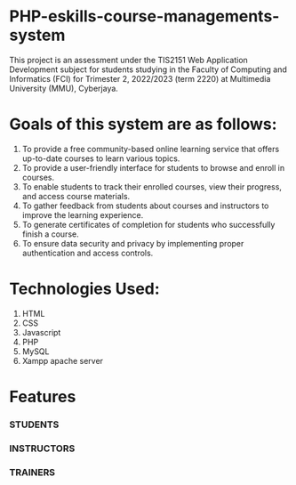# PHP-eskills-course-managements-system

This project is an assessment under the TIS2151 Web Application Development subject
for students studying in the Faculty of Computing and Informatics (FCI) for Trimester 2,
2022/2023 (term 2220) at Multimedia University (MMU), Cyberjaya.

# Goals of this system are as follows:
1. To provide a free community-based online learning service that offers up-to-date
courses to learn various topics.
2. To provide a user-friendly interface for students to browse and enroll in courses.
3. To enable students to track their enrolled courses, view their progress, and access
course materials.
4. To gather feedback from students about courses and instructors to improve the
learning experience.
5. To generate certificates of completion for students who successfully finish a course.
6. To ensure data security and privacy by implementing proper authentication and access
controls.

# Technologies Used:

1. HTML
2. CSS
3. Javascript
4. PHP
5. MySQL
6. Xampp apache server

# Features

### STUDENTS

### INSTRUCTORS

### TRAINERS
